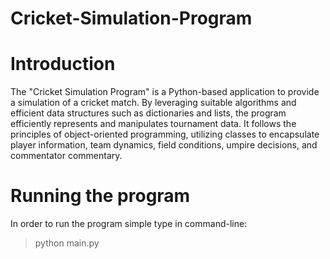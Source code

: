 # Cricket-Simulation-Program

# Introduction

The "Cricket Simulation Program" is a Python-based application to provide a simulation of a cricket match. By leveraging suitable algorithms and efficient data structures such as dictionaries and lists, the program efficiently represents and manipulates tournament data. It follows the principles of object-oriented programming, utilizing classes to encapsulate player information, team dynamics, field conditions, umpire decisions, and commentator commentary.

# Running the program

In order to run the program simple type in command-line:

> python main.py
